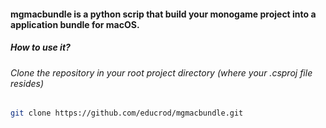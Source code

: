 #### mgmacbundle is a python scrip that build your monogame project into a application bundle for macOS.

##### How to use it?

###### Clone the repository in your root project directory (where your .csproj file resides)
```bash 
git clone https://github.com/educrod/mgmacbundle.git
```